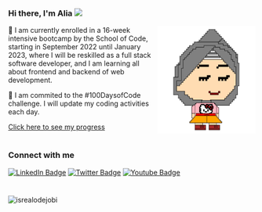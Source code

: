<h3>Hi there, I'm Alia <img src = "https://raw.githubusercontent.com/MartinHeinz/MartinHeinz/master/wave.gif" width = 30px> </h3>

<!--### Hi there, I'm Alia 👋 -->

<img align="right" alt="GIF" src="./alia_animatedPixel.svg" width="200" height="220" />

🌱 I am currently enrolled in a 16-week intensive bootcamp by the School of Code, starting in September 2022 until January 2023, where I will be reskilled as a full stack software developer, and I am learning all about frontend and backend of web development. 

🔭 I am commited to the #100DaysofCode challenge. I will update my coding activities each day. 

[Click here to see my progress](https://github.com/aliafarhana88/100-days-of-code/blob/master/log.md)



#

<h3>Connect with me </h3>
    <p>
        <a href="www.linkedin.com/in/aliaabdulghaffar" target="_blank" rel="noopener noreferrer"><img src="https://img.shields.io/badge/-Alia%20Farhana%20-blue?style=plastic&amp;labelColor=blue&amp;logo=LinkedIn&amp;link=www.linkedin.com/in/aliaabdulghaffar" alt="LinkedIn Badge"></a> 
       <a href="https://twitter.com/aliafarhana88"><img src="https://img.shields.io/badge/-Alia Farhana-informational?style=plastic&amp;labelColor=informational&amp;logo=Twitter&amp;link=https://twitter.com/aliafarhana88" alt="Twitter Badge"></a>
<a href="https://www.youtube.com/aliafarhana88"><img src="https://img.shields.io/badge/-Alia Farhana-informational?style=plastic&amp;labelColor=informational&amp;logo=YouTube&amp;link=https://www.youtube.com/aliafarhana88" alt="Youtube Badge"></a>
   </p>
   
#

<!-- Profile Views -->

<p align="left"> <img src="https://komarev.com/ghpvc/?username=aliafarhana88&label=Profile%20views&color=lightgrey&style=flat" alt="isrealodejobi" />
</p>
<!--
**aliafarhana88/aliafarhana88** is a ✨ _special_ ✨ repository because its `README.md` (this file) appears on your GitHub profile.

Here are some ideas to get you started:

- 🔭 I’m currently working on ...
- 🌱 I’m currently learning ...
- 👯 I’m looking to collaborate on ...
- 🤔 I’m looking for help with ...
- 💬 Ask me about ...
- 📫 How to reach me: ...
- 😄 Pronouns: ...
- ⚡ Fun fact: ...
-->
